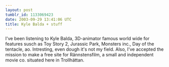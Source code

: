 ```yaml
---
layout: post
tumblr_id: 1133069423  
date: 2003-09-29 13:41:06 UTC
title: Kyle Balda + stuff
---
```


I've been listening to Kyle Balda, 3D-animator famous world wide for features susch as Toy Story 2, Jurassic Park, Monsters inc., Day of the tentacle, ao. Intresting, even dough it's not my field. Also, I've accepted the mission to make a free site for Rännstensfilm, a small and independent movie co. situated here in Trollhättan.
